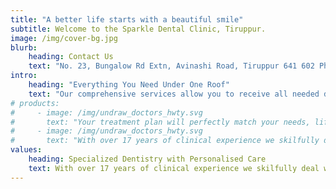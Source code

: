 ```yaml
---
title: "A better life starts with a beautiful smile"
subtitle: Welcome to the Sparkle Dental Clinic, Tiruppur.
image: /img/cover-bg.jpg
blurb:
    heading: Contact Us
    text: "No. 23, Bungalow Rd Extn, Avinashi Road, Tiruppur 641 602 Ph: +91 90431 93021"
intro:
    heading: "Everything You Need Under One Roof"
    text: "Our comprehensive services allow you to receive all needed dental care right here in our state-of-art office – from dental cleanings and fillings to dental implants and extractions."
# products:
#     - image: /img/undraw_doctors_hwty.svg
#       text: "Your treatment plan will perfectly match your needs, lifestyle, and goals. Even if it’s been years since you last visited the dentist, we can help. Our comfortable office, compassionate team, and minimally-invasive treatments will help you feel completely at ease."
#     - image: /img/undraw_doctors_hwty.svg
#       text: "With over 17 years of clinical experience we skilfully deal with all your regular dental and oral complaints to advanced procedures like implants and digital smile designing."
values:
    heading: Specialized Dentistry with Personalised Care
    text: With over 17 years of clinical experience we skilfully deal with all your regular dental and oral complaints to advanced procedures like implants and digital smile designing.
---
```


